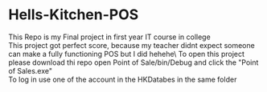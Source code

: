 # Hells-Kitchen-POS

This Repo is my Final project in first year IT course in college\
This project got perfect score, because my teacher didnt expect someone can make a fully functioning POS but I did hehehe\\
To open this project please download thi repo open Point of Sale/bin/Debug and click the "Point of Sales.exe"\
To log in use one of the account in the HKDatabes in the same folder 
